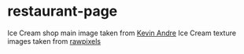 # restaurant-page



Ice Cream shop main image taken from <a href="https://unsplash.com/@kevinandrephotography">Kevin Andre</a>
Ice Cream texture images taken from <a href="https://www.freepik.com/rawpixel-com">rawpixels</a>